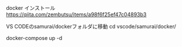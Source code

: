 docker インストール
https://qiita.com/zembutsu/items/a98f6f25ef47c04893b3

VS CODEのsamurai/dockerフォルダに移動
cd vscode/samurai/docker/

docker-compose up -d